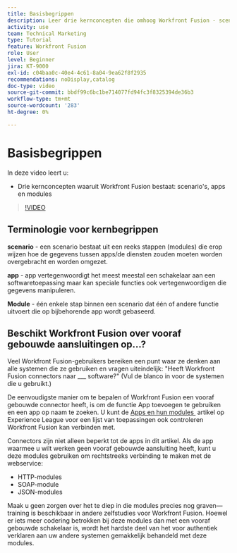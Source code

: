 ```yaml
---
title: Basisbegrippen
description: Leer drie kernconcepten die omhoog Workfront Fusion - scenario's, apps, en modules in  [!DNL Adobe Workfront Fusion] maken.
activity: use
team: Technical Marketing
type: Tutorial
feature: Workfront Fusion
role: User
level: Beginner
jira: KT-9000
exl-id: c04baa0c-40e4-4c61-8a04-9ea62f8f2935
recommendations: noDisplay,catalog
doc-type: video
source-git-commit: bbdf99c6bc1be714077fd94fc3f8325394de36b3
workflow-type: tm+mt
source-wordcount: '283'
ht-degree: 0%

---
```


# Basisbegrippen

In deze video leert u:

* Drie kernconcepten waaruit Workfront Fusion bestaat: scenario&#39;s, apps en modules

>[!VIDEO](https://video.tv.adobe.com/v/335260/?quality=12&learn=on&enablevpops=1)

## Terminologie voor kernbegrippen

**scenario** - een scenario bestaat uit een reeks stappen (modules) die erop wijzen hoe de gegevens tussen apps/de diensten zouden moeten worden overgebracht en worden omgezet.

**app** - app vertegenwoordigt het meest meestal een schakelaar aan een softwaretoepassing maar kan speciale functies ook vertegenwoordigen die gegevens manipuleren.

**Module** - één enkele stap binnen een scenario dat één of andere functie uitvoert die op bijbehorende app wordt gebaseerd.

## Beschikt Workfront Fusion over vooraf gebouwde aansluitingen op...?

Veel Workfront Fusion-gebruikers bereiken een punt waar ze denken aan alle systemen die ze gebruiken en vragen uiteindelijk: &quot;Heeft Workfront Fusion connectors naar ___ software?&quot; (Vul de blanco in voor de systemen die u gebruikt.)

De eenvoudigste manier om te bepalen of Workfront Fusion een vooraf gebouwde connector heeft, is om de functie App toevoegen te gebruiken en een app op naam te zoeken. U kunt de [&#x200B; Apps en hun modules &#x200B;](https://experienceleague.adobe.com/docs/workfront/using/adobe-workfront-fusion/fusion-apps-and-modules/apps-and-their-modules.html?lang=nl-NL) artikel op Experience League voor een lijst van toepassingen ook controleren Workfront Fusion kan verbinden met.

Connectors zijn niet alleen beperkt tot de apps in dit artikel. Als de app waarmee u wilt werken geen vooraf gebouwde aansluiting heeft, kunt u deze modules gebruiken om rechtstreeks verbinding te maken met de webservice:

* HTTP-modules
* SOAP-module
* JSON-modules

Maak u geen zorgen over het te diep in die modules precies nog graven—training is beschikbaar in andere zelfstudies voor Workfront Fusion. Hoewel er iets meer codering betrokken bij deze modules dan met een vooraf gebouwde schakelaar is, wordt het hardste deel van het voor authentiek verklaren aan uw andere systemen gemakkelijk behandeld met deze modules.
